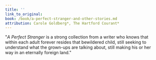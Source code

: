 ```yaml
---
title: ''
link_to_original:
book: /book/a-perfect-stranger-and-other-stories.md
attribution: Carole Goldberg*, The Hartford Courant*
---
```

"*A Perfect Stranger* is a strong collection from a writer who knows that within each adult forever resides that bewildered child, still seeking to understand what the grown-ups are talking about, still making his or her way in an eternally foreign land."

